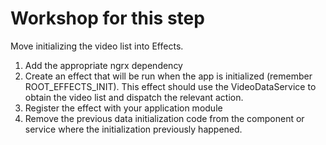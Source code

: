 # Workshop for this step

Move initializing the video list into Effects.

1. Add the appropriate ngrx dependency
1. Create an effect that will be run when the app is initialized
(remember ROOT_EFFECTS_INIT). This effect should use the
VideoDataService to obtain the video list and dispatch the
relevant action.
1. Register the effect with your application module
1. Remove the previous data initialization code from the component
or service where the initialization previously happened.

